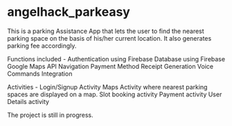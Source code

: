 # angelhack_parkeasy

This is a parking Assistance App that lets the user to find the nearest parking space on the basis of his/her current location. It also generates parking fee accordingly. 

Functions included - Authentication using Firebase
                     Database using Firebase
                     Google Maps API
                     Navigation 
                     Payment Method
                     Receipt Generation
                     Voice Commands Integration
                     
Activities - Login/Signup Activity
             Maps Activity where nearest parking spaces are displayed on a map.
             Slot booking activity
             Payment activity
             User Details activity
             
The project is still in progress.
             
